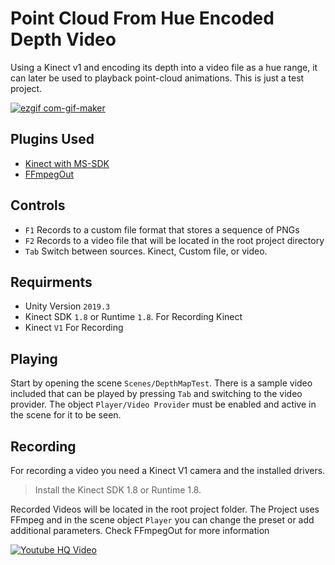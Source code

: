 # Point Cloud From Hue Encoded Depth Video

Using a Kinect v1 and encoding its depth into a video file as a hue range, it can later be used to playback point-cloud animations. This is just a test project.

[![ezgif com-gif-maker](https://user-images.githubusercontent.com/9950198/171508651-ef7784cd-d833-4b34-abff-d8520e722299.gif)](https://gfycat.com/grimymediocreilsamochadegu)

## Plugins Used
* [Kinect with MS-SDK](https://assetstore.unity.com/packages/tools/kinect-with-ms-sdk-7747)
* [FFmpegOut](https://github.com/keijiro/jp.keijiro.ffmpeg-out)

## Controls
* `F1` Records to a custom file format that stores a sequence of PNGs
* `F2` Records to a video file that will be located in the root project directory
* `Tab` Switch between sources. Kinect, Custom file, or video.

## Requirments
* Unity Version `2019.3`
* Kinect SDK `1.8` or Runtime `1.8`. For Recording Kinect
* Kinect `V1` For Recording

## Playing
Start by opening the scene `Scenes/DepthMapTest`.
There is a sample video included that can be played by pressing `Tab` and switching to the video provider. The object `Player/Video Provider` must be enabled and active in the scene for it to be seen.

## Recording
For recording a video you need a Kinect V1 camera and the installed drivers. 
> Install the Kinect SDK 1.8 or Runtime 1.8.

Recorded Videos will be located in the root project folder.
The Project uses FFmpeg and in the scene object `Player` you can change the preset or add additional parameters. Check FFmpegOut for more information

[![Youtube HQ Video](https://user-images.githubusercontent.com/9950198/171511037-a48738b2-83d9-4c2f-b1b0-84815de53083.png)](https://www.youtube.com/watch?v=k82eHmQt8zo)
